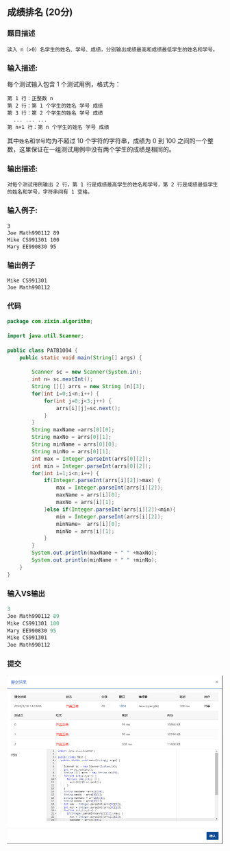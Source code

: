 ## **成绩排名** (20分)

### 题目描述

```
读入 n（>0）名学生的姓名、学号、成绩，分别输出成绩最高和成绩最低学生的姓名和学号。
```

### **输入描述:**

每个测试输入包含 1 个测试用例，格式为：

```
第 1 行：正整数 n
第 2 行：第 1 个学生的姓名 学号 成绩
第 3 行：第 2 个学生的姓名 学号 成绩
  ... ... ...
第 n+1 行：第 n 个学生的姓名 学号 成绩
```

其中`姓名`和`学号`均为不超过 10 个字符的字符串，成绩为 0 到 100 之间的一个整数，这里保证在一组测试用例中没有两个学生的成绩是相同的。

### 输出描述:

```
对每个测试用例输出 2 行，第 1 行是成绩最高学生的姓名和学号，第 2 行是成绩最低学生的姓名和学号，字符串间有 1 空格。
```

### 输入例子:

```
3
Joe Math990112 89
Mike CS991301 100
Mary EE990830 95
```

### 输出例子

```
Mike CS991301
Joe Math990112
```

### 代码

```java
package com.zixin.algorithm;

import java.util.Scanner;

public class PATB1004 {
	public static void main(String[] args) {

		Scanner sc = new Scanner(System.in);
		int n= sc.nextInt();
		String [][] arrs = new String [n][3];
		for(int i=0;i<n;i++) {
			for(int j=0;j<3;j++) {
				arrs[i][j]=sc.next();
			}
		}
		String maxName =arrs[0][0];
		String maxNo = arrs[0][1];
		String minName = arrs[0][0];
		String minNo = arrs[0][1];
		int max = Integer.parseInt(arrs[0][2]);
		int min = Integer.parseInt(arrs[0][2]);
		for(int i=1;i<n;i++) {
			if(Integer.parseInt(arrs[i][2])>max) {
				max = Integer.parseInt(arrs[i][2]);
				maxName = arrs[i][0];
				maxNo = arrs[i][1];
			}else if(Integer.parseInt(arrs[i][2])<min){
				min = Integer.parseInt(arrs[i][2]);
				minName=  arrs[i][0];
				minNo = arrs[i][1];
			}
		}
		System.out.println(maxName + " " +maxNo);
		System.out.println(minName + " " +minNo);
	}
}

```



### 输入VS输出

```java
3
Joe Math990112 89
Mike CS991301 100
Mary EE990830 95
Mike CS991301
Joe Math990112


```

### 提交

![PATB1004提交](image/PATB1004提交.png)
